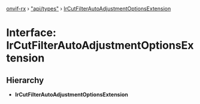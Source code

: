 [onvif-rx](../README.md) › ["api/types"](../modules/_api_types_.md) › [IrCutFilterAutoAdjustmentOptionsExtension](_api_types_.ircutfilterautoadjustmentoptionsextension.md)

# Interface: IrCutFilterAutoAdjustmentOptionsExtension

## Hierarchy

* **IrCutFilterAutoAdjustmentOptionsExtension**
